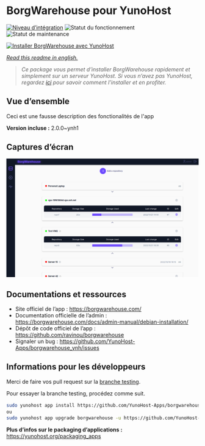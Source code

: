 <!--
N.B.: This README was automatically generated by https://github.com/YunoHost/apps/tree/master/tools/README-generator
It shall NOT be edited by hand.
-->

# BorgWarehouse pour YunoHost

[![Niveau d’intégration](https://dash.yunohost.org/integration/borgwarehouse.svg)](https://dash.yunohost.org/appci/app/borgwarehouse) ![Statut du fonctionnement](https://ci-apps.yunohost.org/ci/badges/borgwarehouse.status.svg) ![Statut de maintenance](https://ci-apps.yunohost.org/ci/badges/borgwarehouse.maintain.svg)

[![Installer BorgWarehouse avec YunoHost](https://install-app.yunohost.org/install-with-yunohost.svg)](https://install-app.yunohost.org/?app=borgwarehouse)

*[Read this readme in english.](./README.md)*

> *Ce package vous permet d’installer BorgWarehouse rapidement et simplement sur un serveur YunoHost.
Si vous n’avez pas YunoHost, regardez [ici](https://yunohost.org/#/install) pour savoir comment l’installer et en profiter.*

## Vue d’ensemble

Ceci est une fausse description des fonctionalités de l'app


**Version incluse :** 2.0.0~ynh1

## Captures d’écran

![Capture d’écran de BorgWarehouse](./doc/screenshots/screenshot.png)

## Documentations et ressources

* Site officiel de l’app : <https://borgwarehouse.com/>
* Documentation officielle de l’admin : <https://borgwarehouse.com/docs/admin-manual/debian-installation/>
* Dépôt de code officiel de l’app : <https://github.com/ravinou/borgwarehouse>
* Signaler un bug : <https://github.com/YunoHost-Apps/borgwarehouse_ynh/issues>

## Informations pour les développeurs

Merci de faire vos pull request sur la [branche testing](https://github.com/YunoHost-Apps/borgwarehouse_ynh/tree/testing).

Pour essayer la branche testing, procédez comme suit.

``` bash
sudo yunohost app install https://github.com/YunoHost-Apps/borgwarehouse_ynh/tree/testing --debug
ou
sudo yunohost app upgrade borgwarehouse -u https://github.com/YunoHost-Apps/borgwarehouse_ynh/tree/testing --debug
```

**Plus d’infos sur le packaging d’applications :** <https://yunohost.org/packaging_apps>